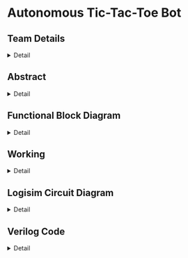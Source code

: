 # Autonomous Tic-Tac-Toe Bot

<!-- First Section -->
## Team Details
<details>
  <summary>Detail</summary>

  > Semester: 3rd Sem B. Tech. CSE

  > Section: S1

  > Member-1: Name: M Vineet Nayak, Roll No: 231CS132, email: vineet.231cs132@nitk.edu.in

  > Member-2: Name: Nischal Basavaraju, Roll No: 231CS139, email: nischal.231cs139@nitk.edu.in

  > Member-3: Name: Prahas G R, Roll No: 231CS142, email: prahas.231cs142@nitk.edu.in
</details>

<!-- Second Section -->
## Abstract
<details>
  <summary>Detail</summary>
  
  <h4>Motivation</h4> This topic was chosen to showcase that something as complex and challenging as an autonomous bot can be implemented using something as simple as basic logic gates. This not only allows for a deeper understanding of hardware-level design but also bridges the gap between theoretical digital design concepts and real-world applications. The aim is to explore how classic game strategies can be implemented through hardware.<br><br>
   <h4>Problem Statement</h4> To design and implement a fully autonomous tic-tac-toe playing bot without using microcontrollers or software that plays the game of tic-tac-toe along with the user. This model implements a hardware-based solution to simulate decision-making and strategy using combinational and sequential circuits.<br><br>
  <h4>Features</h4> This autonomous bot will have the following features:
1. Calculates the most optimal move that can be played given the current situation of the game board.<br>
2. Makes use of flip-flops to store the current state of the game.<br>
3. A combination of priority encoder and decoder is used to decide the next optimal move.<br>
4. Uses the programming concept of greedy algorithms to decide the optimal moves.<br>
5. Ensures the same cell is not selected more than once.<br>
</details>

## Functional Block Diagram
<details>
  <summary>Detail</summary>
  
  <img src="Snapshots/block.drawio.png" alt="Image Description" />

</details>

<!-- Third Section -->
## Working
<details>
  <summary>Detail</summary>

  The project operates by allowing both a human player and a bot to take turns placing moves on a
3x3 Tic-Tac-Toe grid. The core structure is built around modules responsible for accepting inputs,
determining optimal bot moves, ensuring valid turns, and detecting game completion.
The game uses separate modules for processing user inputs (userInput) and bot inputs (computerInput). User inputs are captured through an inputModule, and the bot’s move is calculated in the
computerInput module.  
A J-K flip-flop manages turn alternation between the player and the bot.
After every valid move, the flip-flop toggles states, ensuring that players take turns sequentially. To
prevent simultaneous or illegal moves, a meta-stable D flip-flop combination ensures that a player’s
turn is not ”used up” if the player selects a position that is already occupied.
The computerInput module employs several submodules, including decision1, decision2, and
others, alongside a 16-to-1 priority encoder and a 1-to-16 decoder.
<img src="Snapshots/truth table.png" alt="truthTable"><br>
The bot’s logic works as follows:
 Win Check: First, the bot evaluates all vacant positions to see if placing a move in any of them
results in a win.  

Blocking Moves: If no winning move is found, the bot checks whether it can block the player from
winning by placing a move in a critical spot.  

Optimal Move : If neither condition is met, the bot selects an optimal move using predefined
decision-making criteria. The priority encoder ensures that if multiple moves are possible, only one
is selected, preventing conflicting or multiple moves from being executed. 

<img src="Snapshots/State Diagram.png" alt="stateDiagram"><br>
Enable Terminals and Multiplexers: Input validation is managed by the enable terminals of the
input modules. Multiplexers are used to ensure that a player cannot make multiple inputs in a
single turn or input at the same time as the bot. This same mechanism also disables input once the
game ends in a win for either the player or the bot. The system guarantees that no further moves
can be made after a game concludes, requiring the user to reset the game before playing again.


Each cell in the 3x3 grid is represented by two LEDs: a red LED to represent the player’s move
and a green LED for the bot’s move. This dual-LED setup allows the players to visually track the
current state of the game board. Additional LEDs indicate whose turn it is and whether a player
has won. These turn-indicator LEDs are updated in synchronization with the J-K flip-flop.  


A dedicated winCondition module monitors the grid after every move to detect any winning
combination. If a win is detected, the game is locked, and no further moves are allowed. This
ensures that gameplay is concluded and the system enters a halt state until the user resets the
board.
Since a tic-tac-toe game can enter into many different states, the truth table for one such game
where the game ends up being a tie.
Also, the state diagram is similar to that of a jk flip flop.
</details>

<!-- Fourth Section -->
## Logisim Circuit Diagram
<details>
  <summary>Detail</summary>
This is the main module of the circuit.
	<details>
  <summary>MAIN</summary>
		This is the main Module where the game is played and all the components are integrated.

  
<img src="Snapshots/Main.png" alt="main module">
</details>
The main submodules are
<details>
  <summary>Computer Input</summary>
	This module calculates the most optimal move to be played by the BOT given the current situation of the game using the output of the 
	decision modules.
	
<img src="Snapshots/computerInput.png" alt="computer input">
	
</details>
<details>
  <summary>InputModule</summary>
	This module is used to propagate the user's and BOT's input to the display unit if it is valid. This unit prevents the user from making
	an invalid input at any point in the game.

 
<img src="Snapshots/inputModule.png" alt="inputModule">
</details>
<details>
  <summary>WinCondition</summary>
	This module is used to check if any player(the bot or the user) has won the game in the corresponding move. The output of this module
	decides if the game has ended or not.

 
<img src="Snapshots/winCondition.png" alt="winCondition">
</details>
<details>
  <summary>UserInput</summary>
	This is perhaps the most distinguishing part of our project. This module contains a meta-stable flip-flop that propagates an input
	pulse only once. This is used in our project to ensure that the turn of the users remains in the same state unless the user selects a 
	valid input. In cases where the user selects invalid inputs such as already selected cells, or tries to play his turn twice, the meta 
	stable flip-flop prevents the move of the user.

 
<img src="Snapshots/userInput.png" alt="userInput">
</details>

The computer input module has the following submodules
<details>
  <summary>Condition-1</summary>
	
<img src="Snapshots/condition1.png" alt="condition1">
</details>
<details>
  <summary>Condition-2</summary>
	
<img src="Snapshots/condition2.png" alt="condition2">
</details>
<details>
  <summary>Decision-1</summary>
  	This module is used to check if the BOT can win the game in the current move given the current situation of the game board, which aids 
   	in the decision making algorithm of the BOT to make its move.

 
<img src="Snapshots/decision1.png" alt="decision1">
</details>
<details>
  <summary>Decision-2</summary>
	This module is used to check if the user can win the game in his/her next move given the current situation of the game board, which aids 
   	in the decision making algorithm of the BOT to make its move.
<img src="Snapshots/decision2.png" alt="decision2">
</details>
<details>
  <summary>Decision-3</summary>
	This module calculates the best possible cell for the BOT to make its move.
<img src="Snapshots/decision3.png" alt="decision3">
</details>

</details>

<!-- Fifth Section -->
## Verilog Code
<details>
  <summary>Detail</summary>

<details>
  <summary>Gate Level Modelling</summary>

```	
//S1-T8
//AUTONOMOUS TIC-TAC-TOE BOT
//M Vineet Nayak 231CS132
//Prahas G R 231CS142
//Nischal Basavaraju 213CS139
//S1-T8.v

//condition1 module
module condition1(a, b, c, d, e, f, o1, o2, o3);
	input a, b, c, d, e, f;
	output o1, o2, o3;
	wire nor1, nor2, nor3;
	nor(nor1, a, b);
	nor(nor2, c, d);
	nor(nor3, e, f);
	and(o1, nor1, d, f);
	and(o2, nor2, b, f);
	and(o3, nor3, b, d);
endmodule

//desicion1 module
module desicion1(r1, g1, r2, g2, r3, g3, r4, g4, r5, g5, r6, g6, r7, g7, r8, g8, r9, g9, o1, o2, o3, o4, o5, o6, o7, o8, o9);
	input r1, g1, r2, g2, r3, g3, r4, g4, r5, g5, r6, g6, r7, g7, r8, g8, r9, g9;
	output o1, o2, o3, o4, o5, o6, o7, o8, o9;
	wire m1a, m1b, m1c, m2a, m2b, m2c, m3a, m3b, m3c, m4a, m4b, m4c;
	wire m5a, m5b, m5c, m6a, m6b, m6c, m7a, m7b, m7c, m8a, m8b, m8c;
	
	condition1 mod1(r1, g1, r2, g2, r3, g3, m1a, m1b, m1c);
	condition1 mod2(r4, g4, r5, g5, r6, g6, m2a, m2b, m2c);
	condition1 mod3(r7, g7, r8, g8, r9, g9, m3a, m3b, m3c);
	condition1 mod4(r1, g1, r4, g4, r7, g7, m4a, m4b, m4c);
	condition1 mod5(r2, g2, r5, g5, r8, g8, m5a, m5b, m5c);
	condition1 mod6(r3, g3, r6, g6, r9, g9, m6a, m6b, m6c);
	condition1 mod7(r1, g1, r5, g5, r9, g9, m7a, m7b, m7c);
	condition1 mod8(r3, g3, r5, g5, r7, g7, m8a, m8b, m8c);
	
	or(o1, m1a, m4a, m7a);
	or(o2, m1b, m5a);
	or(o3, m1c, m6a, m8a);
	or(o4, m2a, m4b);
	or(o5, m2b, m5b, m7b, m8b);
	or(o6, m2c, m6b);
	or(o7, m3a, m4c, m8c);
	or(o8, m3b, m5c);
	or(o9, m3c, m6c, m7c);

endmodule

//condition2 module
module condition2(a, b, c, d, e, f, o1, o2, o3);
    input a, b, c, d, e, f;
    output o1, o2, o3;
    wire nor1, nor2, nor3;
    nor(nor1, a, b);
    nor(nor2, c, d);
    nor(nor3, e, f);

    and(o1, nor1, c, e);
    and(o2, nor2, a, e);
    and(o3, nor3, a, c);
endmodule

//desicion2 module
module desicion2(r1, g1, r2, g2, r3, g3, r4, g4, r5, g5, r6, g6, r7, g7, r8, g8, r9, g9, o1, o2, o3, o4, o5, o6, o7, o8, o9);
    input r1, g1, r2, g2, r3, g3, r4, g4, r5, g5, r6, g6, r7, g7, r8, g8, r9, g9;
    output o1, o2, o3, o4, o5, o6, o7, o8, o9;
    wire m1a, m1b, m1c, m2a, m2b, m2c, m3a, m3b, m3c, m4a, m4b, m4c;
    wire m5a, m5b, m5c, m6a, m6b, m6c, m7a, m7b, m7c, m8a, m8b, m8c;
    
    condition2 mod1(r1, g1, r2, g2, r3, g3, m1a, m1b, m1c);
    condition2 mod2(r4, g4, r5, g5, r6, g6, m2a, m2b, m2c);
    condition2 mod3(r7, g7, r8, g8, r9, g9, m3a, m3b, m3c);
    condition2 mod4(r1, g1, r4, g4, r7, g7, m4a, m4b, m4c);
    condition2 mod5(r2, g2, r5, g5, r8, g8, m5a, m5b, m5c);
    condition2 mod6(r3, g3, r6, g6, r9, g9, m6a, m6b, m6c);
    condition2 mod7(r1, g1, r5, g5, r9, g9, m7a, m7b, m7c);
    condition2 mod8(r3, g3, r5, g5, r7, g7, m8a, m8b, m8c);
        
    or(o1, m1a, m4a, m7a);
    or(o2, m1b, m5a);
    or(o3, m1c, m6a, m8a);
    or(o4, m2a, m4b);
    or(o5, m2b, m5b, m7b, m8b);
    or(o6, m2c, m6b);
    or(o7, m3a, m4c, m8c);
    or(o8, m3b, m5c);
    or(o9, m3c, m6c, m7c);
        
endmodule

//priority encoder
module priority_encoder_16to4 (
    input  in15, in14, in13, in12, in11, in10,in0, in1, in2,
    input  in3, in4, in5, in6, in7, in8, in9,
    output [3:0] out
);

	wire o1,o2,o3,o4,o5,o6,o7,o8,o9;
	buf(o5,in5);
	wire n1,n2,n3,n4,n5,n6,n7,n8,n9;
	not(n5,o5);
	not(n1,o1);
	not(n2,o2);
	not(n3,o3);
	not(n4,o4);
	not(n6,o6);
	not(n7,o7);
	not(n8,o8);
	not(n9,o9);

	and(o9, in9, n5);
	and(o1,in1,n5,n9);
	and(o3, in3, n5, n9,n1);
	and(o7, in7,n5,n9,n1,n3);
	and(o2, in2,n5,n9,n1,n3,n7 );
	and(o4, in4, n5,n9,n1,n3,n7 , n2);
	and(o6, in6, n5,n9,n1,n3,n7 , n2, n4);
	and(o8, in8, n5,n9,n1,n3,n7 , n2, n4, n6);

	wire w1,w2,w3,w4;
	or(w1, o1,o3,o5,o7,o9);
	or(w2, o2, o3, o6, o7);
	or(w3, o4, o5, o6, o7);
	or(w4, o8, o9);

	buf(out[0], w1);
	buf(out[1], w2);
	buf(out[2], w3);
	buf(out[3], w4);

endmodule



//decoder
module decoder_1to16 (
    input [3:0] in,
    output out0, out1, out2, out3, out4, out5, out6, out7,
    output out8, out9, out10, out11, out12, out13, out14, out15
);

	wire n_in0, n_in1, n_in2, n_in3;
	not (n_in0, in[0]);
	not (n_in1, in[1]);
	not (n_in2, in[2]);
	not (n_in3, in[3]);

	and (out0, n_in3, n_in2, n_in1, n_in0);  
	and (out1, n_in3, n_in2, n_in1, in[0]); 
	and (out2, n_in3, n_in2, in[1], n_in0); 
	and (out3, n_in3, n_in2, in[1], in[0]); 
	and (out4, n_in3, in[2], n_in1, n_in0); 
	and (out5, n_in3, in[2], n_in1, in[0]); 
	and (out6, n_in3, in[2], in[1], n_in0); 
	and (out7, n_in3, in[2], in[1], in[0]); 
	and (out8, in[3], n_in2, n_in1, n_in0); 
	and (out9, in[3], n_in2, n_in1, in[0]); 
	and (out10,in[3], n_in2, in[1], n_in0); 
	and (out11,in[3], n_in2, in[1], in[0]); 
	and (out12,in[3], in[2], n_in1, n_in0); 
	and (out13,in[3], in[2], n_in1, in[0]); 
	and (out14,in[3], in[2], in[1], n_in0); 
	and (out15,in[3], in[2], in[1], in[0]); 

endmodule

//desicion3 module

module desicion3(r1, g1, r2, g2, r3, g3, r4, g4, r5, g5, r6, g6, r7, g7, r8, g8, r9, g9, o1, o2, o3, o4, o5, o6, o7, o8, o9);
    input r1, g1, r2, g2, r3, g3, r4, g4, r5, g5, r6, g6, r7, g7, r8, g8, r9, g9;
    output o1, o2, o3, o4, o5, o6, o7, o8, o9;
    wire nor1, nor2, nor3, nor4, nor5, nor6, nor7, nor8, nor9;
    nor(nor1, r1, g1);
    nor(nor2, r2, g2);
    nor(nor3, r3, g3);
    nor(nor4, r4, g4);
    nor(nor5, r5, g5);
    nor(nor6, r6, g6);
    nor(nor7, r7, g7);
    nor(nor8, r8, g8);
    nor(nor9, r9, g9);
    wire [3:0]out;
    wire j1, j2, j3, j4, j5, j6, j7;
    reg lo = 0;
    priority_encoder_16to4 prien(lo, lo, lo, lo, lo, lo,lo, nor1, nor2, nor3, nor4, nor5, nor6, nor7, nor8, nor9,out );
    decoder_1to16 cir2(out, j7,o1, o2, o3, o4, o5, o6, o7, o8, o9, j1, j2, j3, j4, j5, j6);

endmodule

//computer_input module

module computer_input(r1, g1, r2, g2, r3, g3, r4, g4, r5, g5, r6, g6, r7, g7, g8, g8, r9, g9, o1, o2, o3, o4, o5, o6, o7, o8, o9);
    input r1, g1, r2, g2, r3, g3, r4, g4, r5, g5, r6, g6, r7, g7, r8, g8, r9, g9;
    output o1, o2, o3, o4, o5, o6, o7, o8, o9;
    wire b1, b2, b3, b4, b5, b6, b7, b8, b9;
    wire p1, p2, p3, p4, p5, p6, p7, p8, p9;
    wire s1, s2, s3, s4, s5, s6, s7, s8, s9;
    reg hi = 1;
    reg lo = 0;
    desicion1 bw(r1, g1, r2, g2, r3, g3, r4, g4, r5, g5, r6, g6, r7, g7, g8, g8, r9, g9, b1, b2, b3, b4, b5, b6, b7, b8, b9);
    desicion2 pw(r1, g1, r2, g2, r3, g3, r4, g4, r5, g5, r6, g6, r7, g7, g8, g8, r9, g9, p1, p2, p3, p4, p5, p6, p7, p8, p9);
    desicion3 as(r1, g1, r2, g2, r3, g3, r4, g4, r5, g5, r6, g6, r7, g7, g8, g8, r9, g9, s1, s2, s3, s4, s5, s6, s7, s8, s9);
    output [3:0]out1, out2, out3;
    priority_encoder_16to4 pe1(lo,lo,lo,lo,lo,lo,lo,b1,b2,b3,b4,b5,b6,b7,b8,b9,  out1);
    priority_encoder_16to4 pe2(lo,lo,lo,lo,lo,lo,lo,p1,p2,p3,p4,p5,p6,p7,p8,p9,  out2);
    priority_encoder_16to4 pe3(lo,lo,lo,lo,lo,lo,lo,s1,s2,s3,s4,s5,s6,s7,s8,s9,  out3);
    wire d11, d12, d13, d14, d15, d16, d17, d18, d19;
    wire d21, d22, d23, d24, d25, d26, d27, d28, d29;
    wire d31, d32, d33, d34, d35, d36, d37, d38, d39;
    wire j1, j2, j3, j4, j5, j6, j7;
    wire j11, j21, j31, j41, j51, j61, j71;
    wire j12, j22, j32, j42, j52, j62, j72;
    decoder_1to16 c1(out1, j1,d11, d12, d13, d14, d15, d16, d17, d18, d19, j2, j3, j4, j5, j6, j7 );
    decoder_1to16 c2(out2, j11,d21, d22, d23, d24, d25, d26, d27, d28, d29, j21, j31, j41, j51, j61, j71 );
    decoder_1to16 c3(out3, j12,d31, d32, d33, d34, d35, d36, d37, d38, d39, j22, j32, j42, j52, j62, j72 );
    wire nor1, nor2;
    nor(nor1, d11, d12, d13, d14, d15, d16, d17, d18, d19);
    nor(nor2, d21, d22, d23, d24, d25, d26, d27, d28, d29);
    wire and1, and2, and3, and4, nad5, and6, nd7, nd8, and9;
    wire and11, and22, and33, and44, and55, and66, and77, and88, and99;
    and(and1, d21, nor1);
    and(and11, d31, nor1, nor2);
    and(and2, d22, nor1);
    and(and22, d32, nor1, nor2);
    and(and3, d23, nor1);
    and(and33, d33, nor1, nor2);
    and(and4, d24, nor1);
    and(and44, d34, nor1, nor2);
    and(and5, d25, nor1);
    and(and55, d35, nor1, nor2);
    and(and6, d26, nor1);
    and(and66, d36, nor1, nor2);
    and(and7, d27, nor1);
    and(and77, d37, nor1, nor2);
    and(and8, d28, nor1);
    and(and88, d38, nor1, nor2);
    and(and9, d29, nor1);
    and(and99, d39, nor1, nor2);
    or(o1, and1, and11, d11);
    or(o2, and2, and22, d12);
    or(o3, and3, and33, d13);
    or(o4, and4, and44, d14);
    or(o5, and5, and55, d15);
    or(o6, and6, and66, d16);
    or(o7, and7, and77, d17);
    or(o8, and8, and88, d18);
    or(o9, and9, and99, d19);
endmodule

//mux module

module mux_2to1 (
    input wire in0,
    input wire in1,
    input wire sel,
    output wire out
);

    wire not_sel;
    wire and0, and1;
    not (not_sel, sel);
    and (and0, in0, not_sel);
    and (and1, in1, sel);    
    or (out, and0, and1);

endmodule

// d latch
module d_latch (
    input wire d,
    input wire clk,
    input wire clr,  
    output wire q
);
    
wire d_n, q_n, r, s;
not (d_n, d);
nand (r, d, clk);
nand (s, d_n, clk);
nand (q, clr, q_n, r);
nand (q_n, q, s);

endmodule


//d flip-flop
module d_flip_flop (
    input wire d,
    input wire clk,
    input wire clr,
    input wire en,
    output wire q
);

wire d_int, clr_n, q_int;   
not (clr_n, clr);
and (d_int, d, en);

d_latch latch(
    .d(d_int),
    .clk(clk),
    .clr(clr_n),
    .q(q_int)
);

and (q, q_int, clr_n);

endmodule
//input_module module

module input_module(i1,i2,i3,i4,i5,i6,i7,i8,i9,en,rs,e1,e2,e3,e4,e5,e6,e7,e8,e9,o1,o2,o3,o4,o5,o6,o7,o8,o9);
    input i1, i2, i3, i4, i5, i6, i7, i8, i9, en, rs, e1, e2, e3, e4, e5, e6, e7, e8, e9;
    output o1, o2, o3,o4, o5, o6, o7, o8, o9;
    wire lo = 0;
    wire m1, m2, m3, m4, m5, m6, m7, m8, m9;
    mux_2to1 mux1(i1, lo, en, m1);
    mux_2to1 mux2(i2, lo, en, m2);
    mux_2to1 mux3(i3, lo, en, m3);
    mux_2to1 mux4(i4, lo, en, m4);
    mux_2to1 mux5(i5, lo, en, m5);
    mux_2to1 mux6(i6, lo, en, m6);
    mux_2to1 mux7(i7, lo, en, m7);
    mux_2to1 mux8(i8, lo, en, m8);
    mux_2to1 mux9(i9, lo, en, m9);

    wire en1, en2, en3, en4, en5, en6, en7, en8, en9;
    not(en1, e1);
    not(en2, e2);
    not(en3, e3);
    not(en4, e4);
    not(en5, e5);
    not(en6, e6);
    not(en7, e7);
    not(en8, e8);
    not(en9, e9);

    d_flip_flop dff1(m1, m1, rs, en1, o1);
    d_flip_flop dff2(m2, m2, rs, en2, o2);
    d_flip_flop dff3(m3, m3, rs, en3, o3);
    d_flip_flop dff4(m4, m4, rs, en4, o4);
    d_flip_flop dff5(m5, m5, rs, en5, o5);
    d_flip_flop dff6(m6, m6, rs, en6, o6);
    d_flip_flop dff7(m7, m7, rs, en7, o7);
    d_flip_flop dff8(m8, m8, rs, en8, o8);
    d_flip_flop dff9(m9, m9, rs, en9, o9);

endmodule

//win_condition module

module win_condition(i1, i2, i3, i4, i5, i6, i7, i8, i9, o);
    input i1, i2, i3, i4, i5, i6, i7, i8, i9;
    output o;
    wire and1, and2, and3, and4, and5, and6, and7, and8;
    and(and1, i1, i2, i3);
    and(and2, i4, i5, i6);
    and(and3, i7, i8, i9);
    and(and4, i1, i4, i7);
    and(and5, i2, i5, i8);
    and(and6, i3, i6, i9);
    and(and7, i1, i5, i9);
    and(and8, i3, i5, i7);
    or(o, and1, and2, and3, and4, and5, and6, and7, and8);
endmodule

//main 

module main(
	input r1, g1, r2, g2, r3, g3, r4, g4, r5, g5, r6, g6, r7, g7,r8, g8, r9, g9, bot, rs,
	output wire R1, R2, R3, R4, R5, R6, R7, R8, R9,
	output wire G1, G2, G3, G4, G5, G6, G7, G8, G9,
	output rt, gt, rw, gw
	);

	wire o1,o2,o3,o4,o5,o6,o7,o8,o9;

	computer_input compi(r1, g1, r2, g2, r3, g3, r4, g4, r5, g5, r6, g6, r7, g7,r8, g8, r9, g9, o1, o2, o3, o4, o5, o6, o7, o8, o9);
	
	wire x1,x2,x3,x4,x5,x6,x7,x8,x9;
	or(x1,o1,g1);
	or(x2,o2,g2);
	or(x3,o3,g3);
	or(x4,o4,g4);
	or(x5,o5,g5);
	or(x6,o6,g6);
	or(x7,o7,g7);
	or(x8,o8,g8);
	or(x9,o9,g9);

	buf(G1, x1);
	buf(G2, x2);
	buf(G3, x3);
	buf(G4, x4);
	buf(G5, x5);
	buf(G6, x6);
	buf(G7, x7);
	buf(G8, x8);
	buf(G9, x9);
	buf(R1,r1);
	buf(R2,r2);
	buf(R3,r3);
	buf(R4,r4);
	buf(R5,r5);
	buf(R6,r6);
	buf(R7,r7);
	buf(R8,r8);
	buf(R9,r9);

	win_condition win_ply(R1,R2,R3,R4,R5,R6,R7,R8,R9,rw);
	win_condition win_bot(G1,G2,G3,G4,G5,G6,G7,G8,G9,gw);

endmodule


```
</details>
<details>
  <summary>Behavioural Modelling</summary>
	

	
</details>
<details>
  <summary>Test Bench</summary>

```
//S1-T8
//AUTONOMOUS TIC-TAC-TOE BOT
//M Vineet Nayak 23CS132
//Prahas G R 231CS142
//Nischal Basavaraju 231CS139
//S1-T8_tb.v

module testbench;
    reg r1, g1, r2, g2, r3, g3, r4, g4, r5, g5, r6, g6, r7, g7,r8, g8, r9, g9, bot, rs;
    wire R1, R2, R3, R4, R5, R6, R7, R8, R9;
    wire G1, G2, G3, G4, G5, G6, G7, G8, G9;
    wire rt, gt, rw, gw;

    // Instantiate the main module
    main UUT (
        r1, g1, r2, g2, r3, g3, r4, g4, r5, g5, r6, g6, r7, g7,r8,g8, r9, g9,
        bot, rs,
        R1, R2, R3, R4, R5, R6, R7, R8, R9,
        G1, G2, G3, G4, G5, G6, G7, G8, G9,
        rt, gt, rw, gw
    );

    // Initialize inputs
    initial begin
        r1=1;
        g1=0;
        r2=1;
        g2=0;
        r3=0;
        g3=0;
        r4=0;
        g4=1;
        r5=0;
        g5=1;
        r6=0;
        g6=0;
        r7=0;
        g7=0;
        r8=0;
        g8=0;
        r9=0;
        g9=0;
    end

    // Monitor the outputs
    initial begin
        $display(" 00 -> Empty Position\n 01 -> Bot's Position\n 10 -> Player's Position\n Tic-Tac-Toe\n");
        $monitor(" %b%b  %b%b  %b%b\n %b%b  %b%b  %b%b\n %b%b  %b%b  %b%b\n\n Player Won? %b\n Bot Won? %b",
                 R1,G1,R2,G2,R3,G3,R4,G4,R5,G5,R6,G6,R7,G7,R8,G8,R9,G9,rw,gw
                 );
    end
endmodule
```

	
</details>
</details>



